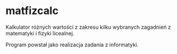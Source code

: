 # matfizcalc

Kalkulator różnych wartości z zakresu kilku wybranych zagadnień z matematyki i fizyki licealnej.

Program powstał jako realizacja zadania z informatyki.
